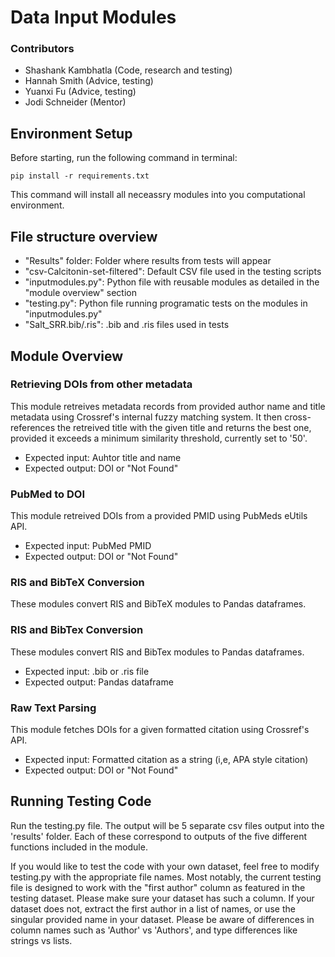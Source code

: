 # Data Input Modules
### Contributors
- Shashank Kambhatla (Code, research and testing)
- Hannah Smith (Advice, testing)
- Yuanxi Fu (Advice, testing)
- Jodi Schneider (Mentor)

## Environment Setup
Before starting, run the following command in terminal:
```
pip install -r requirements.txt
```
This command will install all neceassry modules into you computational environment.

## File structure overview
- "Results" folder: Folder where results from tests will appear
- "csv-Calcitonin-set-filtered": Default CSV file used in the testing scripts
- "inputmodules.py": Python file with reusable modules as detailed in the "module overview" section
- "testing.py": Python file running programatic tests on the modules in "inputmodules.py"
- "Salt_SRR.bib/.ris": .bib and .ris files used in tests

## Module Overview

### Retrieving DOIs from other metadata
This module retreives metadata records from provided author name and title metadata using Crossref's internal fuzzy matching system. It then cross-references the retreived title with the given title and returns the best one, provided it exceeds a minimum similarity threshold, currently set to '50'.
- Expected input: Auhtor title and name
- Expected output: DOI or "Not Found"

### PubMed to DOI
This module retreived DOIs from a provided PMID using PubMeds eUtils API. 
- Expected input: PubMed PMID
- Expected output: DOI or "Not Found"

### RIS and BibTeX Conversion
These modules convert RIS and BibTeX modules to Pandas dataframes.
### RIS and BibTex Conversion
These modules convert RIS and BibTex modules to Pandas dataframes.
- Expected input: .bib or .ris file
- Expected output: Pandas dataframe

### Raw Text Parsing
This module fetches DOIs for a given formatted citation using Crossref's API.
- Expected input: Formatted citation as a string (i,e, APA style citation)
- Expected output: DOI or "Not Found"

## Running Testing Code
Run the testing.py file. The output will be 5 separate csv files output into the 'results' folder. Each of these correspond to outputs of the five different functions included in the module.

If you would like to test the code with your own dataset, feel free to modify testing.py with the appropriate file names. Most notably, the current testing file is designed to work with the "first author" column as featured in the testing dataset. Please make sure your dataset has such a column. If your dataset does not, extract the first author in a list of names, or use the singular provided name in your dataset. Please be aware of differences in column names such as 'Author' vs 'Authors', and type differences like strings vs lists.